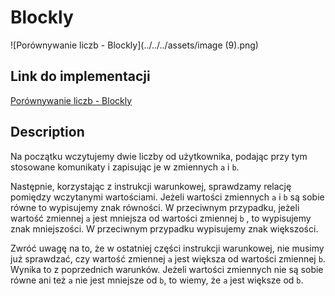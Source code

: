 # Blockly

![Porównywanie liczb - Blockly](../../../assets/image (9).png)

## Link do implementacji

[Porównywanie liczb - Blockly](https://blockly-demo.appspot.com/static/demos/code/index.html?lang=pl#qv4ea5)

## Description

Na początku wczytujemy dwie liczby od użytkownika, podając przy tym stosowane komunikaty i zapisując je w zmiennych `a` i `b`.

Następnie, korzystając z instrukcji warunkowej, sprawdzamy relację pomiędzy wczytanymi wartościami. Jeżeli wartości zmiennych `a` i `b` są sobie równe to wypisujemy znak równości. W przeciwnym przypadku, jeżeli wartość zmiennej `a` jest mniejsza od wartości zmiennej `b` , to wypisujemy znak mniejszości. W przeciwnym przypadku wypisujemy znak większości.

Zwróć uwagę na to, że w ostatniej części instrukcji warunkowej, nie musimy już sprawdzać, czy wartość zmiennej `a` jest większa od wartości zmiennej `b`. Wynika to z poprzednich warunków. Jeżeli wartości zmiennych nie są sobie równe ani też `a` nie jest mniejsze od `b`, to wiemy, że `a` jest większe od `b`.
